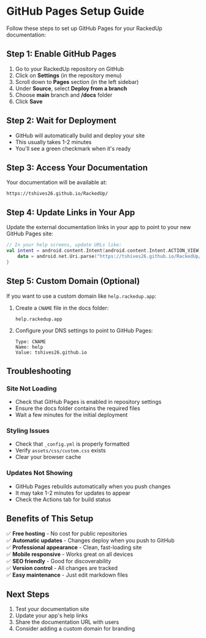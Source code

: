 # GitHub Pages Setup Guide

Follow these steps to set up GitHub Pages for your RackedUp documentation:

## Step 1: Enable GitHub Pages

1. Go to your RackedUp repository on GitHub
2. Click on **Settings** (in the repository menu)
3. Scroll down to **Pages** section (in the left sidebar)
4. Under **Source**, select **Deploy from a branch**
5. Choose **main** branch and **/docs** folder
6. Click **Save**

## Step 2: Wait for Deployment

- GitHub will automatically build and deploy your site
- This usually takes 1-2 minutes
- You'll see a green checkmark when it's ready

## Step 3: Access Your Documentation

Your documentation will be available at:
```
https://tshives26.github.io/RackedUp/
```

## Step 4: Update Links in Your App

Update the external documentation links in your app to point to your new GitHub Pages site:

```kotlin
// In your help screens, update URLs like:
val intent = android.content.Intent(android.content.Intent.ACTION_VIEW).apply {
    data = android.net.Uri.parse("https://tshives26.github.io/RackedUp/")
}
```

## Step 5: Custom Domain (Optional)

If you want to use a custom domain like `help.rackedup.app`:

1. Create a `CNAME` file in the docs folder:
   ```
   help.rackedup.app
   ```

2. Configure your DNS settings to point to GitHub Pages:
   ```
   Type: CNAME
   Name: help
   Value: tshives26.github.io
   ```

## Troubleshooting

### Site Not Loading
- Check that GitHub Pages is enabled in repository settings
- Ensure the docs folder contains the required files
- Wait a few minutes for the initial deployment

### Styling Issues
- Check that `_config.yml` is properly formatted
- Verify `assets/css/custom.css` exists
- Clear your browser cache

### Updates Not Showing
- GitHub Pages rebuilds automatically when you push changes
- It may take 1-2 minutes for updates to appear
- Check the Actions tab for build status

## Benefits of This Setup

✅ **Free hosting** - No cost for public repositories  
✅ **Automatic updates** - Changes deploy when you push to GitHub  
✅ **Professional appearance** - Clean, fast-loading site  
✅ **Mobile responsive** - Works great on all devices  
✅ **SEO friendly** - Good for discoverability  
✅ **Version control** - All changes are tracked  
✅ **Easy maintenance** - Just edit markdown files  

## Next Steps

1. Test your documentation site
2. Update your app's help links
3. Share the documentation URL with users
4. Consider adding a custom domain for branding
